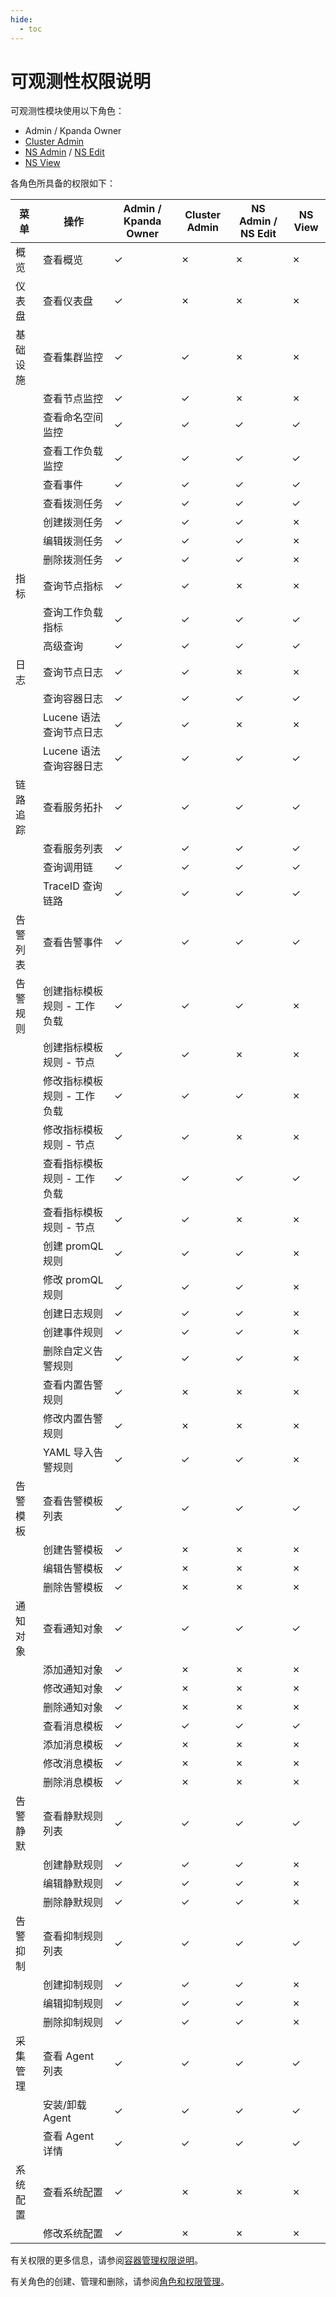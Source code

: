 ```yaml
---
hide:
  - toc
---
```


# 可观测性权限说明

可观测性模块使用以下角色：

- Admin / Kpanda Owner
- [Cluster Admin](../../kpanda/user-guide/permissions/permission-brief.md#cluster-admin)
- [NS Admin](../../kpanda/user-guide/permissions/permission-brief.md#ns-admin) / [NS Edit](../../kpanda/user-guide/permissions/permission-brief.md#ns-edit)
- [NS View](../../kpanda/user-guide/permissions/permission-brief.md#ns-view)

各角色所具备的权限如下：

<!--
有权限使用 `&check;`，无权限使用 `&cross;`
-->

| 菜单     | 操作                        | Admin / Kpanda Owner | Cluster Admin | NS Admin / NS Edit | NS View |
| -------- | --------------------------- | -------------------- | ------------- | ------------------ | ------- |
| 概览     | 查看概览                    | &check;              | &cross;       | &cross;            | &cross; |
| 仪表盘   | 查看仪表盘                  | &check;              | &cross;       | &cross;            | &cross; |
| 基础设施 | 查看集群监控                | &check;              | &check;       | &cross;            | &cross; |
|          | 查看节点监控                | &check;              | &check;       | &cross;            | &cross; |
|          | 查看命名空间监控          | &check;              | &check;       | &check;           | &check;  |
|          | 查看工作负载监控           | &check;              | &check;       | &check;            | &check; |
|          | 查看事件              | &check;              | &check;       | &check;            | &check; |
|          | 查看拨测任务            | &check;              | &check;       | &check;            | &check; |
|          | 创建拨测任务            | &check;              | &check;       | &check;            | &cross;  |
|          | 编辑拨测任务            | &check;              | &check;       | &check;            | &cross;  |
|          | 删除拨测任务            | &check;              | &check;       | &check;            | &cross; |
| 指标     | 查询节点指标         | &check;              | &check;       | &cross;            | &cross; |
|          | 查询工作负载指标     | &check;              | &check;       | &check;            | &check; |
|          | 高级查询            | &check;              | &check;       | &check;            | &check; |
| 日志     | 查询节点日志                | &check;              | &check;       | &cross;            | &cross; |
|          | 查询容器日志                | &check;              | &check;       | &check;            | &check; |
|          | Lucene 语法查询节点日志     | &check;              | &check;       | &cross;            | &cross; |
|          | Lucene 语法查询容器日志     | &check;              | &check;       | &check;            | &check; |
| 链路追踪 | 查看服务拓扑                   | &check;              | &check;       | &check;            | &check; |
|        | 查看服务列表                   | &check;              | &check;       | &check;            | &check; |
|        | 查询调用链                | &check;              | &check;       | &check;            | &check; |
|        | TraceID 查询链路          | &check;              | &check;       | &check;            | &check; |
| 告警列表 | 查看告警事件                | &check;              | &check;       | &check;            | &check; |
| 告警规则 | 创建指标模板规则 - 工作负载 | &check;              | &check;       | &check;            | &cross; |
|          | 创建指标模板规则 - 节点     | &check;              | &check;       | &cross;            | &cross; |
|          | 修改指标模板规则 - 工作负载 | &check;              | &check;       | &check;            | &cross; |
|          | 修改指标模板规则 - 节点     | &check;              | &check;       | &cross;            | &cross; |
|          | 查看指标模板规则 - 工作负载 | &check;              | &check;       | &check;            | &check; |
|          | 查看指标模板规则 - 节点     | &check;              | &check;       | &cross;            | &cross; |
|          | 创建 promQL 规则            | &check;              | &check;       | &check;            | &cross; |
|          | 修改 promQL 规则            | &check;              | &check;       | &check;            | &cross; |
|          | 创建日志规则            | &check;              | &check;       | &check;            | &cross; |
|          | 创建事件规则            | &check;              | &check;       | &check;            | &cross; |
|          | 删除自定义告警规则          | &check;              | &check;       | &check;            | &cross; |
|          | 查看内置告警规则            | &check;              | &cross;       | &cross;            | &cross; |
|          | 修改内置告警规则            | &check;              | &cross;       | &cross;            | &cross; |
|          | YAML 导入告警规则            | &check;              | &check;       | &check;            | &cross; |
| 告警模板  | 查看告警模板列表              | &check;              | &check;      | &check;          | &check; |
|          | 创建告警模板             | &check;              | &cross;     | &cross;          | &cross; |
|          | 编辑告警模板             | &check;              | &cross;      | &cross;           | &cross; |
|          | 删除告警模板             | &check;              | &cross;    | &cross;           | &cross; |
| 通知对象 | 查看通知对象                | &check;              | &check;       | &check;            | &check; |
|          | 添加通知对象                | &check;              | &cross;       | &cross;            | &cross; |
|          | 修改通知对象                | &check;              | &cross;       | &cross;            | &cross; |
|          | 删除通知对象                | &check;              | &cross;       | &cross;            | &cross; |
|          | 查看消息模板                | &check;              | &check;       | &check;            | &check; |
|          | 添加消息模板                | &check;              | &cross;       | &cross;            | &cross; |
|          | 修改消息模板                | &check;              | &cross;       | &cross;            | &cross; |
|          | 删除消息模板                | &check;              | &cross;       | &cross;            | &cross; |
| 告警静默  | 查看静默规则列表              | &check;              | &check;      | &check;          | &check; |
|          | 创建静默规则              | &check;              | &check;      | &check;           | &cross; |
|          | 编辑静默规则              | &check;              | &check;      | &check;           | &cross; |
|          | 删除静默规则              | &check;              | &check;      | &check;           | &cross; |
| 告警抑制  | 查看抑制规则列表              | &check;              | &check;      | &check;          | &check; |
|          | 创建抑制规则              | &check;              | &check;      | &check;           | &cross; |
|          | 编辑抑制规则              | &check;              | &check;      | &check;           | &cross; |
|          | 删除抑制规则              | &check;              | &check;      | &check;           | &cross; |
| 采集管理 | 查看 Agent 列表             | &check;              | &check;       | &check;            | &check; |
|          | 安装/卸载 Agent             | &check;              | &check;       | &check;            | &check; |
|          | 查看 Agent 详情             | &check;              | &check;       | &check;            | &check; |
| 系统配置 | 查看系统配置                | &check;              | &cross;       | &cross;            | &cross; |
|         | 修改系统配置                | &check;              | &cross;       | &cross;            | &cross; |

有关权限的更多信息，请参阅[容器管理权限说明](../../kpanda/user-guide/permissions/permission-brief.md)。

有关角色的创建、管理和删除，请参阅[角色和权限管理](../../ghippo/user-guide/access-control/role.md)。
